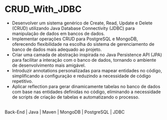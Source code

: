 # CRUD_With_JDBC

* Desenvolver um sistema genérico de Create, Read, Update e Delete (CRUD) utilizando Java Database Connectivity (JDBC) para manipulação de dados em bancos de dados.
* Implementar operações CRUD para PostgreSQL e MongoDB, oferecendo flexibilidade na escolha do sistema de gerenciamento de banco de dados mais adequado ao projeto.
* Criar uma camada de abstração inspirada no Java Persistence API (JPA) para facilitar a interação com o banco de dados, tornando o ambiente de desenvolvimento mais amigável.
* Introduzir annotations personalizadas para mapear entidades no código, simplificando a configuração e reduzindo a necessidade de código repetitivo.
* Aplicar reflection para gerar dinamicamente tabelas no banco de dados com base nas entidades definidas no código, eliminando a necessidade de scripts de criação de tabelas e automatizando o processo.
<br/>
Back-End  |  Java  |  Maven  |  MongoDB  |  PostgreSQL  |  JDBC
